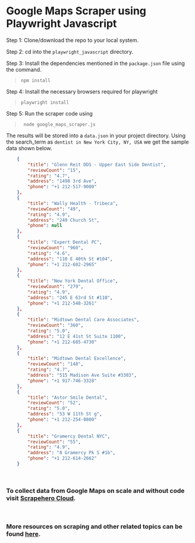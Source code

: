 # Google Maps Scraper using Playwright Javascript

 Step 1:  Clone/download the repo to your local system.

Step 2: cd into the `playwright_javascript` directory.

Step 3: Install the dependencies mentioned in the `package.json` file using the command.
>`npm install`

Step 4: Install the necessary browsers required for playwright 
>`playwright install`

Step 5: Run the scraper code using
>` node google_maps_scraper.js`

The results will be stored into a `data.json` in your project directory.
Using the search_term as `dentist in New York City, NY, USA` we get the sample data shown below.
```json
    {
        "title": "Glenn Reit DDS - Upper East Side Dentist",
        "reviewCount": "15",
        "rating": "4.7",
        "address": "1498 3rd Ave",
        "phone": "+1 212-517-9000"
    },
    {
        "title": "Wally Health - Tribeca",
        "reviewCount": "49",
        "rating": "4.9",
        "address": "249 Church St",
        "phone": null
    },
    {
        "title": "Expert Dental PC",
        "reviewCount": "960",
        "rating": "4.6",
        "address": "110 E 40th St #104",
        "phone": "+1 212-682-2965"
    },
    {
        "title": "New York Dental Office",
        "reviewCount": "279",
        "rating": "4.9",
        "address": "245 E 63rd St #110",
        "phone": "+1 212-548-3261"
    },
    {
        "title": "Midtown Dental Care Associates",
        "reviewCount": "360",
        "rating": "5.0",
        "address": "12 E 41st St Suite 1100",
        "phone": "+1 212-685-4730"
    },
    {
        "title": "Midtown Dental Excellence",
        "reviewCount": "148",
        "rating": "4.7",
        "address": "515 Madison Ave Suite #3303",
        "phone": "+1 917-746-3328"
    },
    {
        "title": "Astor Smile Dental",
        "reviewCount": "52",
        "rating": "5.0",
        "address": "53 W 11th St g",
        "phone": "+1 212-254-0800"
    },
    {
        "title": "Gramercy Dental NYC",
        "reviewCount": "55",
        "rating": "4.9",
        "address": "8 Gramercy Pk S #1b",
        "phone": "+1 212-614-2662"
    }
```

<br>

### To collect data from Google Maps on scale and without code visit [Scrapehero Cloud](https://www.scrapehero.com/marketplace/google-maps-search-results/).

<br>

### More resources on scraping and other related topics can be found [here](https://www.scrapehero.com/articles/).
